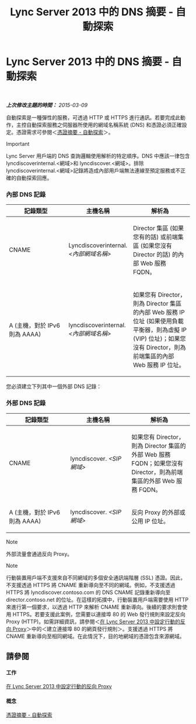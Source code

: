 ﻿---
title: Lync Server 2013 中的 DNS 摘要 - 自動探索
TOCTitle: Lync Server 2013 中的 DNS 摘要 - 自動探索
ms:assetid: b336a2ae-0e58-4b74-b606-aedbbd411587
ms:mtpsurl: https://technet.microsoft.com/zh-tw/library/JJ945644(v=OCS.15)
ms:contentKeyID: 52056183
ms.date: 08/10/2015
mtps_version: v=OCS.15
ms.translationtype: HT
---

# Lync Server 2013 中的 DNS 摘要 - 自動探索

 

_**上次修改主題的時間：** 2015-03-09_

自動探索是一種彈性的服務，可透過 HTTP 或 HTTPS 進行通訊。若要完成此動作，主控自動探索服務之伺服器所使用的網域名稱系統 (DNS) 和憑證必須正確設定。憑證需求可參閱＜[憑證摘要 - 自動探索](lync-server-2013-certificate-summary-autodiscover.md)＞。

> [!IMPORTANT]  
> Lync Server 用戶端的 DNS 查詢邏輯使用解析的特定順序。DNS 中應該一律包含 lyncdiscoverinternal.&lt;網域&gt;和 lyncdiscover.&lt;網域&gt;。排除 lyncdiscoverinternal.&lt;網域&gt;記錄將造成內部用戶端無法連線至預定服務或不正確的自動探索回應。



### 內部 DNS 記錄

<table>
<colgroup>
<col style="width: 33%" />
<col style="width: 33%" />
<col style="width: 33%" />
</colgroup>
<thead>
<tr class="header">
<th>記錄類型</th>
<th>主機名稱</th>
<th>解析為</th>
</tr>
</thead>
<tbody>
<tr class="odd">
<td><p>CNAME</p></td>
<td><p>Lyncdiscoverinternal.<em>&lt;內部網域名稱&gt;</em></p></td>
<td><p>Director 集區 (如果您有的話) 或前端集區 (如果您沒有 Director 的話) 的內部 Web 服務 FQDN。</p></td>
</tr>
<tr class="even">
<td><p>A (主機，對於 IPv6 則為 AAAA)</p></td>
<td><p>lyncdiscoverinternal.<em>&lt;內部網域名稱&gt;</em></p></td>
<td><p>如果您有 Director，則為 Director 集區的內部 Web 服務 IP 位址 (如果使用負載平衡器，則為虛擬 IP (VIP) 位址)；如果您沒有 Director，則為前端集區的內部 Web 服務 IP 位址。</p></td>
</tr>
</tbody>
</table>


您必須建立下列其中一個外部 DNS 記錄：

### 外部 DNS 記錄

<table>
<colgroup>
<col style="width: 33%" />
<col style="width: 33%" />
<col style="width: 33%" />
</colgroup>
<thead>
<tr class="header">
<th>記錄類型</th>
<th>主機名稱</th>
<th>解析為</th>
</tr>
</thead>
<tbody>
<tr class="odd">
<td><p>CNAME</p></td>
<td><p>lyncdiscover. <em>&lt;SIP 網域&gt;</em></p></td>
<td><p>如果您有 Director，則為 Director 集區的外部 Web 服務 FQDN；如果您沒有 Director，則為前端集區的外部 Web 服務 FQDN。</p></td>
</tr>
<tr class="even">
<td><p>A (主機，對於 IPv6 則為 AAAA)</p></td>
<td><p>lyncdiscover. <em>&lt;SIP 網域&gt;</em></p></td>
<td><p>反向 Proxy 的外部或公用 IP 位址。</p></td>
</tr>
</tbody>
</table>


> [!NOTE]  
> 外部流量會通過反向 Proxy。



> [!NOTE]  
> 行動裝置用戶端不支援來自不同網域的多個安全通訊端階層 (SSL) 憑證。因此，不支援透過 HTTPS 將 CNAME 重新導向至不同的網域。例如，不支援透過 HTTPS 將 lyncdiscover.contoso.com 的 DNS CNAME 記錄重新導向至 director.contoso.net 的位址。在這樣的拓撲中，行動裝置用戶端需要使用 HTTP 來進行第一個要求，以透過 HTTP 來解析 CNAME 重新導向。後續的要求則會使用 HTTPS。若要支援此案例，您需要以連接埠 80 的 Web 發行規則來設定反向 Proxy (HTTP)。如需詳細資訊，請參閱＜<a href="lync-server-2013-configuring-the-reverse-proxy-for-mobility.md">在 Lync Server 2013 中設定行動的反向 Proxy</a>＞中的＜建立連接埠 80 的網頁發行規則＞。支援透過 HTTPS 將 CNAME 重新導向至相同網域。在此情況下，目的地網域的憑證包含來源網域。



## 請參閱

#### 工作

[在 Lync Server 2013 中設定行動的反向 Proxy](lync-server-2013-configuring-the-reverse-proxy-for-mobility.md)  

#### 概念

[憑證摘要 - 自動探索](lync-server-2013-certificate-summary-autodiscover.md)

